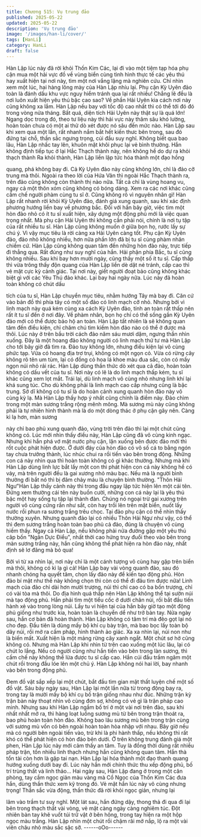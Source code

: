 ```yaml
---
title: Chương 515: Vụ trung đảo
published: 2025-05-22
updated: 2025-05-22
description: 'Vụ trung đảo'
image: '/images/han-li/cover/'
tags: [HanLi]
category: HanLi
draft: false
---
```


Hàn Lập lúc này đã rời khỏi Thốn Kim Các, lại đi vào một tiệm tạp
hóa phụ cận mua một hải vực đồ về vùng biển cùng tình hình
thực tế các yêu thú hay xuất hiện tại nơi này, tìm một nơi vắng
lặng mà nghiên cứu.
Chỉ nhìn xem một lúc, hai hàng lông mày của Hàn Lập nhíu lại.
Phụ cận Kỳ Uyên đảo toàn là đánh dấu khu vực nguy hiểm tránh
qua lại rất nhiều!
Chẳng lẽ đều là nơi luôn xuất hiện yêu thú bậc cao sao?
Về phần Hải Uyên kia cách nơi này cũng không xa lắm. Hàn Lập
nếu bay với tốc độ cao nhất thì có thể tới đó đó trong vòng nửa
tháng.
Bất quá, diện tích Hải Uyên này thật sự là quá lớn!
Ngang dọc trong đó, theo tư liệu này thì hải vực này thâm sâu khó
lường, hoàn toàn chưa có một ai thử dò xét được nó sâu đến
mức nào.
Hàn Lập sau khi xem qua một lần, rất nhanh nắm bắt hết kiến
thưc bên trong, sau đó đứng tại chỗ, thần sắc ngưng trọng, cúi
đầu suy nghĩ.
Không biết qua bao lâu, Hàn Lập nhấc tay lên, khuôn mặt khôi
phục lại vẻ bình thường.
Hắn không định tiếp tục ở lại Hắc Thạch thành này, nên không hề
do dự ra khỏi thạch thành
Ra khỏi thành, Hàn Lập liền lập tức hóa thành một đạo hồng

quang, phá không bay đi.
Cả Kỳ Uyên đảo này cũng không lớn, chỉ là đảo cỡ trung mà thôi.
Ngoài ra theo lời của Hứa Vân thì ngoài Hắc Thạch thành ra, trên
đảo cũng không còn thành thị nào nữa. Tất cả chỉ là vùng hoang
vu, ngay cả một thôn xóm cũng không có bóng dáng.
Xem ra các nơi khác cũng cấm chế người phàm cùng tu sĩ ở.
Cũng không rõ vì nguyên nhân gì!
Hàn Lập rất nhanh rời khỏi Kỳ Uyên đảo, đánh giá xung quanh,
sau khi xác định phương hướng liền bay về phương bắc.
Đối với hắn bây giờ, việc tìm một hòn đảo nhỏ có ít tu sĩ xuất
hiện, xây dựng một động phủ mới là việc quan trọng nhất.
Mà phụ cận Hải Uyên thì không cần phải nói, chính là nơi tụ tập
của rất nhiều tu sĩ. Hàn Lập cũng không muốn ở giữa bọn họ,
rước lấy sự chú ý.
Vì vậy mục tiêu là rời càng xa Hải Uyên càng tốt.
Phụ cận Kỳ Uyên đảo, đảo nhỏ không nhiều, hơn nữa phần lớn
đã bị tu sĩ cùng phàm nhân chiếm cứ.
Hàn Lập cũng không quan tâm đến những hòn đảo này, trực tiếp
đi thẳng qua.
Rất đúng như suy nghĩ của hắn. Hải phận phía Bắc, tu sĩ cũng
không nhiều.
Sau khi bay hơn mười ngày, cũng thấy một số ít tu sĩ. Cấp thấp
thì vừa trông thấy độn quang của Hàn Lập liền dè dặt né tránh,
cấp cao thì vẻ mặt cực kỳ cảnh giác.
Tại nơi này, giết người đoạt bảo cũng không khác biệt gì với các
Yêu Thú đảo khác.
Lại bay hai ngày nữa. Lúc này đã hoàn toàn không có chút dấu

tích của tu sĩ, Hàn Lập chuyển mục tiêu, nhằm hướng Tây mà
bay đi.
Căn cứ vào bản đồ thì phía tây có một số đảo có linh mạch cỡ
nhỏ. Nhưng bởi vì linh mạch này quá kém cùng xa cách Kỳ Uyên
đảo, tính an toàn rất thấp nên rất ít tu sĩ đến ở nơi đây.
Về phàm nhân, bọn họ chỉ có thể sống gần Kỳ Uyên đảo mới có
thể được bảo hộ an toàn.
Hàn Lập tất nhiên là sẽ không quan tâm đến điều kiện, chỉ chăm
chú tìm kiếm hòn đảo nào có thể ở được mà thôi. Lúc này ở trên
bầu trời cách đảo năm sáu mươi dặm, ngưng thần nhìn xuống.
Đây là một hoang đảo không người có linh mạch thứ tư mà Hàn
Lập cho tới bây giờ đã tìm ra.
Đảo tuy không lớn, nhưng điều kiện lại vô cùng phức tạp.
Vừa có hoang địa trơ trụi, không có một ngọn cỏ. Vừa có rừng
cây không rõ tên um tùm, lại có đồng cỏ hoa lá khoe màu đua
sắc, còn có mấy ngọn núi nhỏ rải rác.
Hàn Lập dùng thần thức dò xét qua cả đảo, hoàn toàn không có
dấu vết của tu sĩ.
Nơi này có lẽ là do linh mạch thấp kém, tu sĩ khác cũng xem lọt
mắt.
Trái lại, dù linh mạch vô cùng nhỏ nhưng linh khí lại khá sung túc.
Cho dù không phải là linh mạch cao cấp nhưng cũng là bậc trung.
Sở dĩ không có tu sĩ là do hoàn cảnh xung quanh hòn đảo này vô
cùng kỳ lạ.
Mà Hàn Lập thấy hợp ý nhất cũng chính là điềm này.
Đảo chìm trong một màn sương trắng rộng mênh mông. Mà
sương mù này cũng không phải là tự nhiên hình thành mà là do
một dòng thác ở phụ cận gây nên. Càng kì lạ hơn, màn sương

này chỉ bao phủ xung quanh đảo, vùng trời trên đảo thì lại một
chút cũng không có.
Lúc mới nhìn thấy điều này, Hàn Lập cũng đã vô cùng kinh ngạc.
Nhưng khi hắn phá vớ mặt nước phụ cận, lặn xuống bên được
đảo mới thì rốt cuộc phát hiện được.
Ở dưới đáy của hòn đảo có vô số cá to bằng ngón tay chưa
trưởng thành, lúc nhúc chui ra rồi tiến vào bên trong động.
Những con cá này nhìn qua thì hoàn toàn không có gì khác
thường.
Nhưng mà khi Hàn Lập dùng linh lực bắt lấy một con thì phát hiện
con cá này không hề có vảy, mà trên người đều là gai xương nhỏ
màu bạc.
Nếu mà là người bình thường đi bắt nó thì bị đâm chảy máu là
chuyện bình thường.
"Thôn Hải Ngư"Hàn Lập thấy cảnh này thì trong đầu ngay lập tức
hiện lên một cái tên.
Đứng xem thường cái tên này buồn cười, những con cá này lại là
yêu thú bậc một hay sống tụ tập lại thành đàn.
Chúng nó ngoại trừ gai xương trên người vô cùng cứng rắn như
sắt, còn hay trồi lên trên mặt biển, nuốt lấy nước rồi phun ra
sương trắng trêu chọc. Tại đảo phụ cận có thể nhìn thấy thường
xuyên.
Nhưng quanh đảo lại có nhiều Thôn Hải Ngư như vậy, có thể thì
đem sương trắng hoàn toàn bao phủ cả đảo, đúng là chuyện vô
cùng hiếm thấy.
Ngay cả Hàn Lập, nếu không phải nửa đường gặp một yêu thú
câp bốn "Ngân Dực Điểu", nhất thời cao hứng truy đuổi theo vào
bên trong màn sương trắng này, hắn cũng không thể phát hiện ra
hòn đảo này, nhất định sẽ lơ đãng mà bỏ qua!

Bởi vì từ xa nhìn lại, nơi này chỉ là một cánh tượng vô cùng hay
gặp trên biển mà thôi, không có kì lạ gì cả!
Hàn Lập bay vài vòng quanh đảo, sau đó nhanh chóng hạ quyết
tâm, chọn lấy đảo này để kiến tạo động phủ.
Hòn đảo bí mật như thế này không chọn thì còn có thể đi đâu tìm
được nữa!
Linh mạch của đảo chỉ dài hơn mười trượng, núi thì chỉ cao có ba
bốn trượng, chỉ có vài tòa mà thôi.
Do địa hình quá thấp nên Hàn Lập không thể tại sườn núi mà tạo
động phủ.
Hắn phải tìm một tiểu cốc ở dưới chân núi, rồi bắt đầu tiến hành
xẻ vào trong lòng núi.
Lấy tu vi hiện tại của hắn bây giờ tạo một động phủ giống như
trước kia, hoàn toàn là chuyển dể như trở bàn tay.
Nửa ngày sau, hắn cơ bản đã hoàn thành.
Hàn Lập không có tâm trí mà đẽo gọt lại nó cho đẹp. Đầu tiên là
dùng mấy bộ khí cụ bày trận, mà bao bọc lấy toàn bộ dãy núi, rồi
mở ra cấm pháp, hình thành ảo giác.
Xa xa nhìn lại, núi non như là biến mất. Xuất hiện là một mảng
rừng cây xanh ngắt. Một chút sơ hở cũng không có.
Nhưng mà Hàn Lập khi nhìn từ trên cao xuống một lúc lâu, lại có
chút lo lắng.
Nếu có người cũng như hắn tiến vào bên trong làn sương, thì
cấm chế này không thể lừa được tu sĩ cấp cao.
Hắn cúi đầu trầm ngâm một chút rồi trong đầu lóe lên một chủ ý.
Hàn Lập không nói hai lời, bay nhanh vào bên trong động phủ.

Đem đồ vật sắp xếp lại một chút, bắt đầu tìm gian mật thất luyện
chế một số đồ vật.
Sáu bảy ngày sau, Hàn Lập lại một lần nữa từ trong động bay ra,
trong tay là mười mấy bộ khí cụ bố trận giống nhau như đúc.
Những trận kỳ trận bàn này thoạt nhìn vô cùng đơn sơ, không có
vẻ gì là trận pháp cao minh.
Nhưng sau khi Hàn Lập ngầm bố trí ở một vài nơi trên đảo, sau
khi nhất nhất mở ra, thì hàng loạt luồng sương mù từ bên trong
trận thoát ra, bao phủ hoàn toàn hòn đảo.
Không bao lâu sương mù bên trong trận cùng với sương mù vốn
có bên ngoài hoàn toàn hòa nhập với nhau.
Bây giờ nếu mà có người bên ngoài tiến vào, trừ khi là phi hành
thấp, nếu không thì rất khó có thể phát hiện có hòn đảo bên dưới.
Ở trên không trung đánh giá một phen, Hàn Lập lúc này mới cảm
thấy an tâm.
Tuy là đồng thời dùng rất nhiều pháp trận, tốn nhiều linh thạch
nhưng hắn cũng không quan tâm.
Hắn thà tổn tài còn hơn là gặp tai nạn.
Hàn Lập lại hóa thành một đạo thanh quang hướng xuống dưới
bay đi.
Lúc này hắn mới chính thức thu xếp động phủ, bố trí trùng thất và
linh thảo…
Hai ngày sau, Hàn Lập đang ở trong một căn phòng, tay cầm
ngọc giản màu vàng mà Cổ Ngọc của Thốn Kim Các đưa hắn,
dùng thần thức xem kỹ trong đó.
Vẻ mặt hắn lúc này vô cùng nhưng trọng!
Thần sắc vừa động, thần thức đã rời khỏi ngọc giản, nhưng lại

lâm vào trầm tư suy nghĩ.
Một lát sau, hắn đứng dậy, thong thả đi qua đi lại bên trong thạch
thất vài vòng, vẻ mặt càng ngày càng nghiêm túc.
Đột nhiên bàn tay khẽ vuốt túi trữ vật ở bên hông, trong tay hiện
ra một hộp ngọc màu trắng.
Hàn Lập nhìn một chút rồi chậm rãi mở nắp, lộ ra một vài viên
châu nhỏ màu sắc sặc sỡ.
------oOo------
